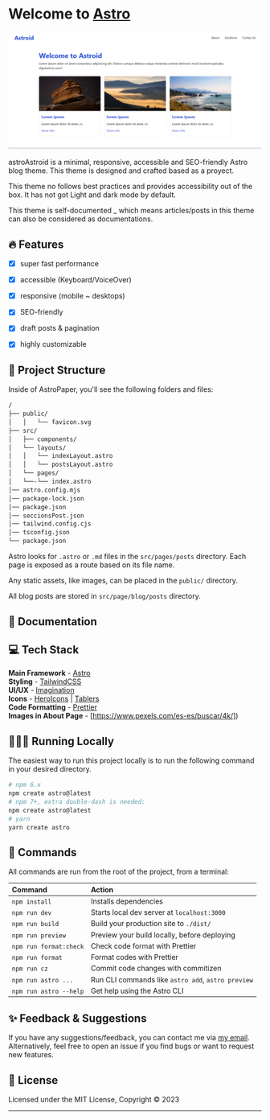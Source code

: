 # Welcome to [Astro](https://astro.build)


![AstroAstroid](public/astroid-image.jpg)



astroAstroid is a minimal, responsive, accessible and SEO-friendly Astro blog theme. This theme is designed and crafted based as a proyect.

This theme no follows best practices and provides accessibility out of the box. It has not got Light and dark mode by default.

This theme is self-documented \_ which means articles/posts in this theme can also be considered as documentations.

## 🔥 Features

- [x] super fast performance
- [x] accessible (Keyboard/VoiceOver)
- [x] responsive (mobile ~ desktops)
- [x] SEO-friendly
- [x] draft posts & pagination
- [x] highly customizable


## 🚀 Project Structure

Inside of AstroPaper, you'll see the following folders and files:

```bash
/
├── public/
│   │   └── favicon.svg
├── src/
│   ├── components/
│   └── layouts/
│   │   └── indexLayout.astro
│   │   └── postsLayout.astro
│   └── pages/
│   └──-└── index.astro
│── astro.config.mjs
│── package-lock.json
│── package.json
│── seccionsPost.json
│── tailwind.config.cjs
│── tsconfig.json
└── package.json
```

Astro looks for `.astro` or `.md` files in the `src/pages/posts` directory. Each page is exposed as a route based on its file name.

Any static assets, like images, can be placed in the `public/` directory.

All blog posts are stored in `src/page/blog/posts` directory.

## 📖 Documentation


## 💻 Tech Stack

**Main Framework** - [Astro](https://astro.build/)   
**Styling** - [TailwindCSS](https://tailwindcss.com/)  
**UI/UX** - [Imagination](#)  
**Icons** - [HeroIcons](https://heroicons.com/) | [Tablers](https://tabler-icons.io/)  
**Code Formatting** - [Prettier](https://prettier.io/)    
**Images in About Page** - [https://www.pexels.com/es-es/buscar/4k/])

## 👨🏻‍💻 Running Locally

The easiest way to run this project locally is to run the following command in your desired directory.

```bash
# npm 6.x
npm create astro@latest 
# npm 7+, extra double-dash is needed:
npm create astro@latest
# yarn
yarn create astro
```


## 🧞 Commands

All commands are run from the root of the project, from a terminal:

| Command                | Action                                             |
| :--------------------- | :------------------------------------------------- |
| `npm install`          | Installs dependencies                              |
| `npm run dev`          | Starts local dev server at `localhost:3000`        |
| `npm run build`        | Build your production site to `./dist/`            |
| `npm run preview`      | Preview your build locally, before deploying       |
| `npm run format:check` | Check code format with Prettier                    |
| `npm run format`       | Format codes with Prettier                         |
| `npm run cz`           | Commit code changes with commitizen                |
| `npm run astro ...`    | Run CLI commands like `astro add`, `astro preview` |
| `npm run astro --help` | Get help using the Astro CLI                       |

## ✨ Feedback & Suggestions

If you have any suggestions/feedback, you can contact me via [my email](mailto:herediiaa.e@gmail.com). Alternatively, feel free to open an issue if you find bugs or want to request new features.

## 📜 License

Licensed under the MIT License, Copyright © 2023

---

